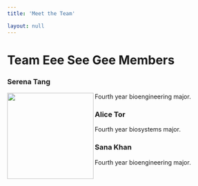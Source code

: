 ```yaml
---
title: 'Meet the Team'

layout: null
---
```


# Team Eee See Gee Members

### Serena Tang
Fourth year bioengineering major.
<img src="https://user-images.githubusercontent.com/83781248/154778057-5482f5b2-7029-4b5b-9db8-c40096bd2426.jpg" align="left" height="200"/>


### Alice Tor
Fourth year biosystems major.

### Sana Khan
Fourth year bioengineering major.

